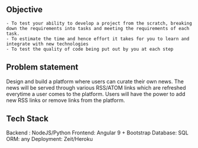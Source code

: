 ## Objective
	- To test your ability to develop a project from the scratch, breaking down the requirements into tasks and meeting the requirements of each task.
	- To estimate the time and hence effort it takes for you to learn and integrate with new technologies
	- To test the quality of code being put out by you at each step

## Problem statement
Design and build a platform where users can curate their own news. The news will be served through various RSS/ATOM links which are refreshed everytime a user comes to the platform. Users will have the power to add new RSS links or remove links from the platform. 

## Tech Stack

Backend : NodeJS/Python
Frontend: Angular 9 + Bootstrap
Database: SQL
ORM: any
Deployment: Zeit/Heroku